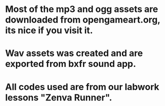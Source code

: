 # Most of the mp3 and ogg assets are downloaded from opengameart.org, its nice if you visit it.
# Wav assets was created and are exported from bxfr sound app.
# All codes used are from our labwork lessons "Zenva Runner".
 
